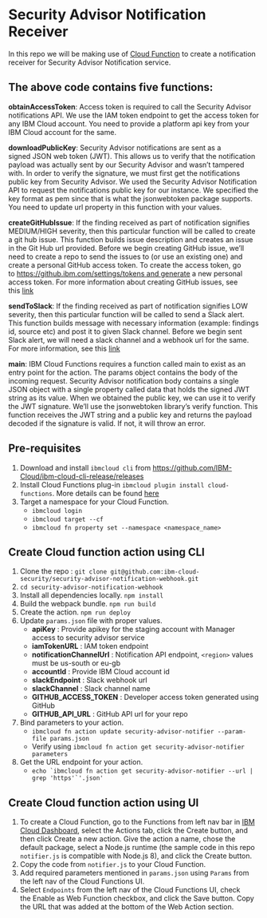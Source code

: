 # Security Advisor Notification Receiver

In this repo we will be making use of [Cloud Function](https://cloud.ibm.com/docs/openwhisk/index.html#index) to create a notification receiver for Security Advisor Notification service.

## The above code contains five functions:
**obtainAccessToken**:
Access token is required to call the Security Advisor notifications API. We use the IAM token 
endpoint to get the access token for any IBM Cloud account. You need to provide a platform api key 
from your IBM Cloud account for the same.

**downloadPublicKey**:
Security Advisor notifications are sent as a signed JSON web token (JWT). This allows us to verify that the notification payload was actually sent by our Security Advisor and wasn’t tampered with. In order to verify the signature, we must first get the notifications public key from Security Advisor. We used the Security Advisor Notification API to request the notifications public key for our instance. We specified the key format as pem since that is what the jsonwebtoken package supports. You need to update url property in this function with your values.

**createGitHubIssue**:
If the finding received as part of notification signifies MEDIUM/HIGH severity, then this particular function will be called to create a git hub issue. This function builds issue description and creates an issue in the Git Hub url provided. Before we begin creating GitHub issue, we’ll need to create a repo to send the issues to (or use an existing one) and create a personal GitHub access token. To create the access token, go to https://github.ibm.com/settings/tokens and generate a new personal access token. For more information about creating GitHub issues, see this [link](https://developer.github.com/v3/issues/#create-an-issue)

**sendToSlack**: 
If the finding received as part of notification signifies LOW severity, then this particular function will be called to send a Slack alert. This function builds message with necessary information (example: findings id, source etc) and post it to given Slack channel. Before we begin sent Slack alert, we will need a slack channel and a webhook url for the same. For more information, see this [link](https://api.slack.com/incoming-webhooks#create_a_webhook)

**main**:
IBM Cloud Functions requires a function called main to exist as an entry point for the action. The params object contains the body of the incoming request. Security Advisor notification body contains a single JSON object with a single property called data that holds the signed JWT string as its value.
When we obtained the public key, we can use it to verify the JWT signature. We’ll use the jsonwebtoken library’s verify function. This function receives the JWT string and a public key and returns the payload decoded if the signature is valid. If not, it will throw an error.

## Pre-requisites
1. Download and install `ibmcloud cli` from https://github.com/IBM-Cloud/ibm-cloud-cli-release/releases
2. Install Cloud Functions plug-in `ibmcloud plugin install cloud-functions`. More details can be found [here](https://cloud.ibm.com/openwhisk/learn/cli)
3. Target a namespace for your Cloud Function.     
   - `ibmcloud login`
   - `ibmcloud target --cf`
   - `ibmcloud fn property set --namespace <namespace_name>`

## Create Cloud function action using CLI

1. Clone the repo : `git clone git@github.com:ibm-cloud-security/security-advisor-notification-webhook.git`
2. `cd security-advisor-notification-webhook`
3. Install all dependencies locally. `npm install`
4. Build the webpack bundle. `npm run build`
5. Create the action. `npm run deploy`
6. Update `params.json` file  with proper values.       
   - **apiKey** : Provide apikey for the staging account with Manager access to security advisor service
   - **iamTokenURL** : IAM token endpoint
   - **notificationChannelUrl** : Notification API endpoint, `<region>` values must be us-south or eu-gb
   - **accountId** : Provide IBM Cloud account id
   - **slackEndpoint** : Slack webhook url
   - **slackChannel** : Slack channel name
   - **GITHUB_ACCESS_TOKEN** : Developer access token generated using GitHub
   - **GITHUB_API_URL** : GitHub API url for your repo
7. Bind parameters to your action.   
   - `ibmcloud fn action update security-advisor-notifier --param-file params.json`
   - Verify using `ibmcloud fn action get security-advisor-notifier parameters`
8. Get the URL endpoint for your action.
   - ```echo `ibmcloud fn action get security-advisor-notifier --url | grep 'https'`'.json'```


 ## Create Cloud function action using UI

 1. To create a Cloud Function, go to the Functions from left nav bar in [IBM Cloud Dashboard](https://cloud.ibm.com/), select the Actions tab, click the Create button, and then click Create a new action. Give the action a name, chose the default package, select a Node.js runtime (the sample code in this repo `notifier.js` is compatible with Node.js 8), and click the Create button.
 2. Copy the code from `notifier.js` to your Cloud Function.
 3. Add required parameters mentioned in `params.json` using `Params` from the left nav of the Cloud Functions UI.
 4. Select `Endpoints` from the left nav of the Cloud Functions UI, check the Enable as Web Function checkbox, and click the Save button. Copy the URL that was added at the bottom of the Web Action section.
  
